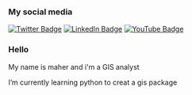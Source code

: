 ### My social media
 [![Twitter Badge](https://img.shields.io/twitter/follow/giswqs?style=social)](https://twitter.com/maher90695335)
 [![LinkedIn Badge](https://img.shields.io/badge/My-LinkedIn-blue)](https://www.linkedin.com/in/maher-hamouda-560480168/)
 [![YouTube Badge](https://img.shields.io/badge/My-YouTube-red)](https://www.youtube.com/@maherhassan1990/videos)
 


 
### Hello 
My name is maher 
and i'm a GIS analyst


I’m currently learning python to creat a gis package




<!--
**Maherhassanali/Maherhassanali** is a ✨ _special_ ✨ repository because its `README.md` (this file) appears on your GitHub profile.

Here are some ideas to get you started:

- 🔭 I’m currently working on ...
- 🌱 I’m currently learning ...
- 👯 I’m looking to collaborate on ...
- 🤔 I’m looking for help with ...
- 💬 Ask me about ...
- 📫 How to reach me: ...
- 😄 Pronouns: ...
- ⚡ Fun fact: ...
-->
